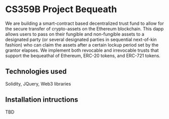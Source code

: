 # CS359B Project Bequeath
We are building a smart-contract based decentralized trust fund to allow for the secure transfer of crypto-assets on the Ethereum blockchain. This dapp allows users to pass on their fungible and non-fungible assets to a designated party (or several designated parties in sequential next-of-kin fashion) who can claim the assets after a certain lockup period set by the grantor elapses. We implement both revocable and irrevocable trusts that support the bequeathal of Ethereum, ERC-20 tokens, and ERC-721 tokens.

## Technologies used

Solidity, JQuery, Web3 libraries

## Installation intructions

TBD
